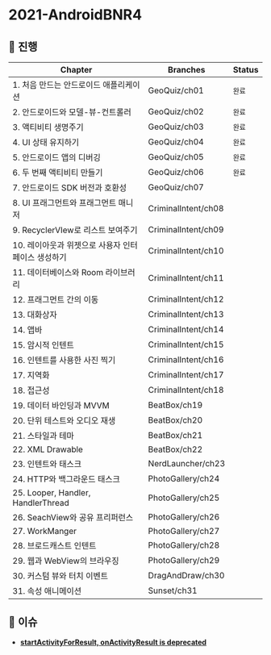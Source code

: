 # 2021-AndroidBNR4

## 📖 진행

| **Chapter**                                        | **Branches**        | **Status** |
| -------------------------------------------------- | ------------------- | ---------- |
| 1. 처음 만드는 안드로이드 애플리케이션             | GeoQuiz/ch01        | `완료`     |
| 2. 안드로이드와 모델-뷰-컨트롤러                   | GeoQuiz/ch02        | `완료`     |
| 3. 액티비티 생명주기                               | GeoQuiz/ch03        | `완료`     |
| 4. UI 상태 유지하기                                | GeoQuiz/ch04        | `완료`     |
| 5. 안드로이드 앱의 디버깅                          | GeoQuiz/ch05        | `완료`     |
| 6. 두 번째 액티비티 만들기                         | GeoQuiz/ch06        | `완료`     |
| 7. 안드로이드 SDK 버전과 호환성                    | GeoQuiz/ch07        |            |
| 8. UI 프래그먼트와 프래그먼트 매니저               | CriminalIntent/ch08 |            |
| 9. RecyclerVIew로 리스트 보여주기                  | CriminalIntent/ch09 |            |
| 10. 레이아웃과 위젯으로 사용자 인터페이스 생성하기 | CriminalIntent/ch10 |            |
| 11. 데이터베이스와 Room 라이브러리                 | CriminalIntent/ch11 |            |
| 12. 프래그먼트 간의 이동                           | CriminalIntent/ch12 |            |
| 13. 대화상자                                       | CriminalIntent/ch13 |            |
| 14. 앱바                                           | CriminalIntent/ch14 |            |
| 15. 암시적 인텐트                                  | CriminalIntent/ch15 |            |
| 16. 인텐트를 사용한 사진 찍기                      | CriminalIntent/ch16 |            |
| 17. 지역화                                         | CriminalIntent/ch17 |            |
| 18. 접근성                                         | CriminalIntent/ch18 |            |
| 19. 데이터 바인딩과 MVVM                           | BeatBox/ch19        |            |
| 20. 단위 테스트와 오디오 재생                      | BeatBox/ch20        |            |
| 21. 스타일과 테마                                  | BeatBox/ch21        |            |
| 22. XML Drawable                                   | BeatBox/ch22        |            |
| 23. 인텐트와 태스크                                | NerdLauncher/ch23   |            |
| 24. HTTP와 백그라운드 태스크                       | PhotoGallery/ch24   |            |
| 25. Looper, Handler, HandlerThread                 | PhotoGallery/ch25   |            |
| 26. SeachView와 공유 프리퍼런스                    | PhotoGallery/ch26   |            |
| 27. WorkManger                                     | PhotoGallery/ch27   |            |
| 28. 브로드캐스트 인텐트                            | PhotoGallery/ch28   |            |
| 29. 웹과 WebView의 브라우징                        | PhotoGallery/ch29   |            |
| 30. 커스텀 뷰와 터치 이벤트                        | DragAndDraw/ch30    |            |
| 31. 속성 애니메이션                                | Sunset/ch31         |            |



## 📌 **이슈**

- **[startActivityForResult, onActivityResult is deprecated](https://github.com/soo5717/2021-AndroidBNR4/issues/1)**
